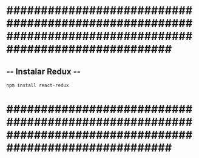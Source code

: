 # ######################################################################################################### #


## -- Instalar Redux -- ##


    npm install react-redux


# ######################################################################################################### #